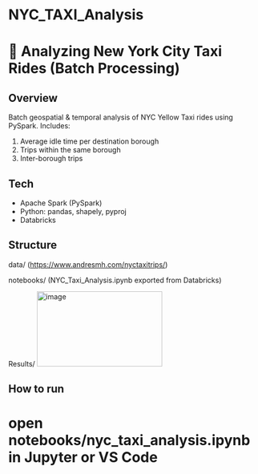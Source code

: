 # NYC_TAXI_Analysis
# 🚖 Analyzing New York City Taxi Rides (Batch Processing)

## Overview
Batch geospatial & temporal analysis of NYC Yellow Taxi rides using PySpark. Includes:
1) Average idle time per destination borough
2) Trips within the same borough
3) Inter-borough trips

## Tech
- Apache Spark (PySpark)
- Python: pandas, shapely, pyproj
- Databricks

## Structure
data/  (https://www.andresmh.com/nyctaxitrips/)

notebooks/ (NYC_Taxi_Analysis.ipynb exported from Databricks)  

Results/ 
<img width="250" height="150" alt="image" src="https://github.com/user-attachments/assets/f2b75bc9-b7d4-441c-9c55-86ca31e49a7c" />


## How to run
# open notebooks/nyc_taxi_analysis.ipynb in Jupyter or VS Code
